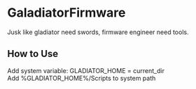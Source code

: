 # GaladiatorFirmware

Jusk like gladiator need swords, firmware engineer need tools.  

## How to Use
Add system variable: GLADIATOR_HOME  = current_dir  
Add %GLADIATOR_HOME%/Scripts to system path  

